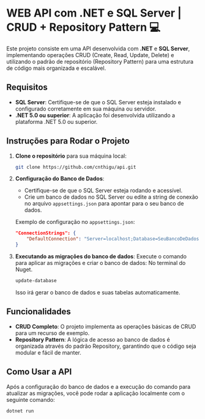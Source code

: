 # WEB API com .NET e SQL Server | CRUD + Repository Pattern 💻

Este projeto consiste em uma API desenvolvida com **.NET** e **SQL Server**, implementando operações CRUD (Create, Read, Update, Delete) e utilizando o padrão de repositório (Repository Pattern) para uma estrutura de código mais organizada e escalável.

## Requisitos

- **SQL Server**: Certifique-se de que o SQL Server esteja instalado e configurado corretamente em sua máquina ou servidor.
- **.NET 5.0 ou superior**: A aplicação foi desenvolvida utilizando a plataforma .NET 5.0 ou superior.

## Instruções para Rodar o Projeto

1. **Clone o repositório** para sua máquina local:
    ```bash 
    git clone https://github.com/cnthigu/api.git
    ```

2. **Configuração do Banco de Dados**:
    - Certifique-se de que o SQL Server esteja rodando e acessível.
    - Crie um banco de dados no SQL Server ou edite a string de conexão no arquivo `appsettings.json` para apontar para o seu banco de dados.
    
    Exemplo de configuração no `appsettings.json`:
    ```json
    "ConnectionStrings": {
        "DefaultConnection": "Server=localhost;Database=SeuBancoDeDados;Trusted_Connection=True;"
    }
    ```

3. **Executando as migrações do banco de dados**:
    Execute o comando para aplicar as migrações e criar o banco de dados:
    No terminal do Nuget.
    ```bash
    update-database
    ```

    Isso irá gerar o banco de dados e suas tabelas automaticamente.

## Funcionalidades

- **CRUD Completo**: O projeto implementa as operações básicas de CRUD para um recurso de exemplo.
- **Repository Pattern**: A lógica de acesso ao banco de dados é organizada através do padrão Repository, garantindo que o código seja modular e fácil de manter.

## Como Usar a API

Após a configuração do banco de dados e a execução do comando para atualizar as migrações, você pode rodar a aplicação localmente com o seguinte comando:

```bash
dotnet run



